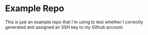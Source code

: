 # Example Repo

This is just an example repo that I'm using to test whether I correctly generated and assigned an SSH key to my Github account.